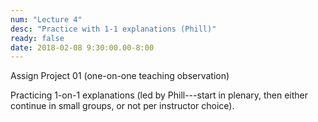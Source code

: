 ```yaml
---
num: "Lecture 4"
desc: "Practice with 1-1 explanations (Phill)"
ready: false
date: 2018-02-08 9:30:00.00-8:00
---
```


Assign Project 01 (one-on-one teaching observation)

Practicing 1-on-1 explanations (led by Phill---start in plenary, then either continue in small groups, or not per instructor choice).
